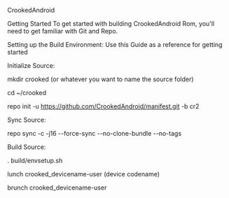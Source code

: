 CrookedAndroid

Getting Started To get started with building CrookedAndroid Rom, you'll need to get familiar with Git and Repo.

Setting up the Build Environment: Use this Guide as a reference for getting started

Initialize Source:

mkdir crooked (or whatever you want to name the source folder)

cd ~/crooked

repo init -u https://github.com/CrookedAndroid/manifest.git -b cr2

Sync Source:

repo sync -c -j16 --force-sync --no-clone-bundle --no-tags

Build Source:

. build/envsetup.sh

lunch crooked_devicename-user (device codename)

brunch crooked_devicename-user

